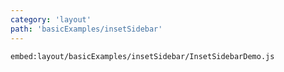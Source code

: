 ```yaml
---
category: 'layout'
path: 'basicExamples/insetSidebar'
---
```


`embed:layout/basicExamples/insetSidebar/InsetSidebarDemo.js`
